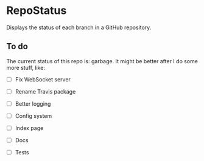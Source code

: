 # RepoStatus

Displays the status of each branch in a GitHub repository.

## To do

The current status of this repo is: garbage. It might be better after I do some more stuff, like:

- [ ] Fix WebSocket server
- [ ] Rename Travis package
- [ ] Better logging
- [ ] Config system
- [ ] Index page
- [ ] Docs
- [ ] Tests

